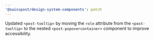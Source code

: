```yaml
---
'@swisspost/design-system-components': patch
---
```


Updated `<post-tooltip>` by moving the `role` attribute from the `<post-tooltip>` to the nested `<post-popovercontainer>` component to improve accessibility.
